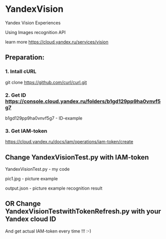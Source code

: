 # YandexVision
Yandex Vision Experiences

Using Images recognition API

learn more https://cloud.yandex.ru/services/vision

## Preparation:
### 1. Intall  cURL 
git clone https://github.com/curl/curl.git
### 2. Get ID https://console.cloud.yandex.ru/folders/b1gd129pp9ha0vnvf5g7
b1gd129pp9ha0vnvf5g7 - ID-example
### 3. Get IAM-token 
https://cloud.yandex.ru/docs/iam/operations/iam-token/create

## Change YandexVisionTest.py with IAM-token
YandexVisionTest.py - my code

pic1.jpg - picture example

output.json - picture example recognition result

## OR Change YandexVisionTestwithTokenRefresh.py with your Yandex cloud ID 
And get actual IAM-token every time !!! :-)
